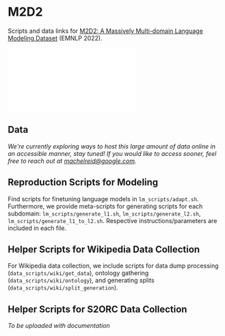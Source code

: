 # M2D2

Scripts and data links for [M2D2: A Massively Multi-domain Language Modeling Dataset](https://machelreid.github.io/resources/reid22_m2d2.pdf) (EMNLP 2022).

<embed src="./m2d2_image.pdf" type="application/pdf">

## Data
*We're currently exploring ways to host this large amount of data online in an accessible manner, stay tuned! If you would like to access sooner, feel free to reach out at [machelreid@google.com](mailto:machelreid@google.com).*


## Reproduction Scripts for Modeling

Find scripts for finetuning language models in `lm_scripts/adapt.sh`. Furthermore, we provide meta-scripts for generating scripts for each subdomain: `lm_scripts/generate_l1.sh`, `lm_scripts/generate_l2.sh`, `lm_scripts/generate_l1_to_l2.sh`. Respective instructions/parameters are included in each file.

## Helper Scripts for Wikipedia Data Collection
For Wikipedia data collection, we include scripts for data dump processing (`data_scripts/wiki/get_data`), ontology gathering (`data_scripts/wiki/ontology`), and generating splits (`data_scripts/wiki/split_generation`).

## Helper Scripts for S2ORC Data Collection

*To be uploaded with documentation*
